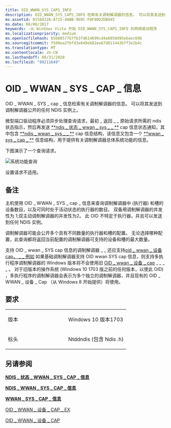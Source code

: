 ```yaml
---
title: OID_WWAN_SYS_CAPS_INFO
description: OID_WWAN_SYS_CAPS_INFO 检索有关调制解调器的信息。 可以将其发送到调制解调器公开的任何 NDIS 实例上。
ms.assetid: D158432A-A715-4ABB-969C-F8F80D2DB845
ms.date: 08/08/2017
keywords: -从 Windows Vista 开始 OID_WWAN_SYS_CAPS_INFO 的网络驱动程序
ms.localizationpriority: medium
ms.openlocfilehash: b5b80577b7fb3fd614699cd4a6050d95ebaec696
ms.sourcegitcommit: f500ea2fbfd3e849eb82ee67d011443bff3e2b4c
ms.translationtype: MT
ms.contentlocale: zh-CN
ms.lasthandoff: 08/31/2020
ms.locfileid: "89211649"
---
```

# <a name="oid_wwan_sys_caps_info"></a>OID \_ WWAN \_ SYS \_ CAP \_ 信息


OID \_ WWAN \_ SYS \_ cap \_ 信息检索有关调制解调器的信息。 可以将其发送到调制解调器公开的任何 NDIS 实例上。

微型端口驱动程序必须异步处理查询请求，最初 \_ 返回 \_ \_ 原始请求所需的 ndis 状态指示，然后再发送 [**ndis \_ 状态 \_ wwan \_ sys \_ \_ **](./ndis-status-wwan-sys-caps.md) cap 信息状态通知，其中包含 [**ndis \_ wwan \_ sys \_ \_ **](/windows-hardware/drivers/ddi/ndiswwan/ns-ndiswwan-_ndis_wwan_sys_caps_info) cap 信息结构，该信息又包含一个 [**wwan \_ sys \_ cap \_ **](/windows-hardware/drivers/ddi/wwan/ns-wwan-_wwan_sys_caps_info) 信息结构，用于提供有关调制解调器总体系统功能的信息。

下图演示了一个查询请求。

![系统功能查询](images/multi-SIM_5_systemCapabilityQuery.png)

设置请求不适用。

<a name="remarks"></a>备注
-------

主机使用 OID \_ WWAN \_ SYS \_ cap \_ 信息来查询调制解调器中 (执行器) 和槽的设备数目，以及可同时处于活动状态的执行器的数目。 双备用调制解调器的并发性为 1;双主动调制解调器的并发性为2。 此 OID 不特定于执行器，并且可以发送到任何 NDIS 实例。

调制解调器可能会公开多个具有不同数量的执行器和槽的配置。 无论选择哪种配置，此查询都将返回当前配置的调制解调器可支持的设备和槽的最大数量。

支持 OID \_ wwan \_ SYS cap 信息的调制解调器 \_ \_ 还应支持[oid \_ wwan \_ 设备 cap， \_ \_ 例如](oid-wwan-device-caps-ex.md) 如果基础调制解调器支持 OID wwan SYS cap 信息，则支持多执行程序调制解调器的 Windows 版本将不会使用旧 [OID \_ wwan \_ 设备 \_ cap](oid-wwan-device-caps.md) \_ \_ \_ \_ 。 对于旧版本的操作系统 (Windows 10 1703 版之前的任何版本，以使此 OID) ，多执行程序的调制解调器会表示为多个独立的调制解调器，并且现有的 OID \_ WWAN \_ 设备 \_ Cap （从 Windows 8 开始提供）将使用。

<a name="requirements"></a>要求
------------

<table>
<colgroup>
<col width="50%" />
<col width="50%" />
</colgroup>
<tbody>
<tr class="odd">
<td><p>版本</p></td>
<td><p>Windows 10 版本1703</p></td>
</tr>
<tr class="even">
<td><p>标头</p></td>
<td>Ntddndis (包含 Ndis .h) </td>
</tr>
</tbody>
</table>

## <a name="see-also"></a>另请参阅


[**NDIS \_ 状态 \_ WWAN \_ SYS \_ CAP \_ 信息**](./ndis-status-wwan-sys-caps.md)

[**NDIS \_ WWAN \_ SYS \_ CAP \_ 信息**](/windows-hardware/drivers/ddi/ndiswwan/ns-ndiswwan-_ndis_wwan_sys_caps_info)

[**WWAN \_ SYS \_ CAP \_ 信息**](/windows-hardware/drivers/ddi/wwan/ns-wwan-_wwan_sys_caps_info)

[OID \_ WWAN \_ 设备 \_ CAP \_ EX](oid-wwan-device-caps-ex.md)

[OID \_ WWAN \_ 设备 \_ CAP](oid-wwan-device-caps.md)

 

